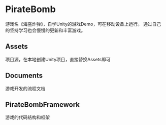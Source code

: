 # PirateBomb
游戏名《海盗炸弹》，自学Unity的游戏Demo，可在移动设备上运行。
通过自己的坚持学习也会慢慢的更新和丰富游戏。

## Assets
项目源，在本地创建Unity项目，直接替换Assets即可

## Documents
游戏开发的流程文档



## PirateBombFramework

游戏的代码结构和框架
